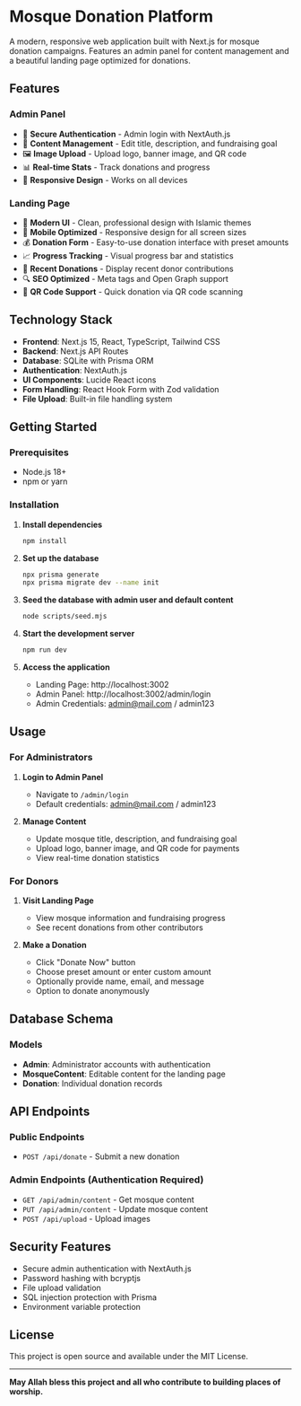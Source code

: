 # Mosque Donation Platform

A modern, responsive web application built with Next.js for mosque donation campaigns. Features an admin panel for content management and a beautiful landing page optimized for donations.

## Features

### Admin Panel
- 🔐 **Secure Authentication** - Admin login with NextAuth.js
- 📝 **Content Management** - Edit title, description, and fundraising goal
- 🖼️ **Image Upload** - Upload logo, banner image, and QR code
- 📊 **Real-time Stats** - Track donations and progress
- 📱 **Responsive Design** - Works on all devices

### Landing Page
- 🎨 **Modern UI** - Clean, professional design with Islamic themes
- 📱 **Mobile Optimized** - Responsive design for all screen sizes
- 💰 **Donation Form** - Easy-to-use donation interface with preset amounts
- 📈 **Progress Tracking** - Visual progress bar and statistics
- 👥 **Recent Donations** - Display recent donor contributions
- 🔍 **SEO Optimized** - Meta tags and Open Graph support
- 📱 **QR Code Support** - Quick donation via QR code scanning

## Technology Stack

- **Frontend**: Next.js 15, React, TypeScript, Tailwind CSS
- **Backend**: Next.js API Routes
- **Database**: SQLite with Prisma ORM
- **Authentication**: NextAuth.js
- **UI Components**: Lucide React icons
- **Form Handling**: React Hook Form with Zod validation
- **File Upload**: Built-in file handling system

## Getting Started

### Prerequisites
- Node.js 18+ 
- npm or yarn

### Installation

1. **Install dependencies**
   ```bash
   npm install
   ```

2. **Set up the database**
   ```bash
   npx prisma generate
   npx prisma migrate dev --name init
   ```

3. **Seed the database with admin user and default content**
   ```bash
   node scripts/seed.mjs
   ```

4. **Start the development server**
   ```bash
   npm run dev
   ```

5. **Access the application**
   - Landing Page: http://localhost:3002
   - Admin Panel: http://localhost:3002/admin/login
   - Admin Credentials: admin@mail.com / admin123

## Usage

### For Administrators

1. **Login to Admin Panel**
   - Navigate to `/admin/login`
   - Default credentials: admin@mail.com / admin123

2. **Manage Content**
   - Update mosque title, description, and fundraising goal
   - Upload logo, banner image, and QR code for payments
   - View real-time donation statistics

### For Donors

1. **Visit Landing Page**
   - View mosque information and fundraising progress
   - See recent donations from other contributors

2. **Make a Donation**
   - Click "Donate Now" button
   - Choose preset amount or enter custom amount
   - Optionally provide name, email, and message
   - Option to donate anonymously

## Database Schema

### Models
- **Admin**: Administrator accounts with authentication
- **MosqueContent**: Editable content for the landing page  
- **Donation**: Individual donation records

## API Endpoints

### Public Endpoints
- `POST /api/donate` - Submit a new donation

### Admin Endpoints (Authentication Required)
- `GET /api/admin/content` - Get mosque content
- `PUT /api/admin/content` - Update mosque content
- `POST /api/upload` - Upload images

## Security Features

- Secure admin authentication with NextAuth.js
- Password hashing with bcryptjs
- File upload validation
- SQL injection protection with Prisma
- Environment variable protection

## License

This project is open source and available under the MIT License.

---

**May Allah bless this project and all who contribute to building places of worship.**
